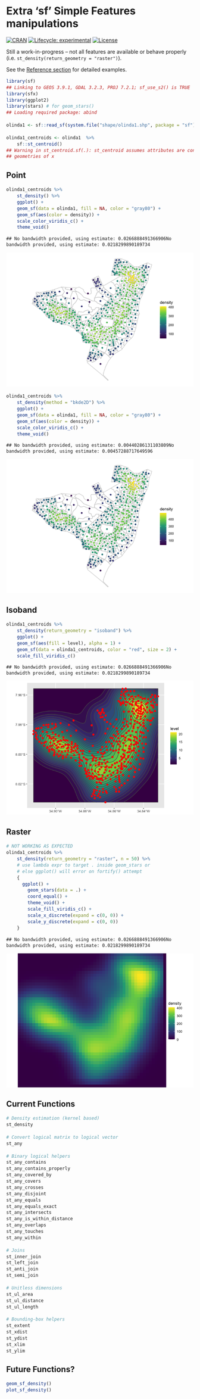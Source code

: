 
# Extra ‘sf’ Simple Features manipulations

[![CRAN](http://www.r-pkg.org/badges/version/sfx)](https://cran.r-project.org/package=sfx)
[![Lifecycle:
experimental](https://img.shields.io/badge/lifecycle-experimental-red.svg)](https://www.tidyverse.org/lifecycle/#experimental)
[![License](http://img.shields.io/badge/license-GPL%20%28%3E=%202%29-brightgreen.svg?style=flat)](http://www.gnu.org/licenses/gpl-2.0.html)

Still a work-in-progress – not all features are available or behave
properly (i.e. `st_density(return_geometry = "raster")`).

See the [Reference
section](http://seasmith.github.io/packages/sfx/reference/index.html)
for detailed examples.

``` r
library(sf)
## Linking to GEOS 3.9.1, GDAL 3.2.3, PROJ 7.2.1; sf_use_s2() is TRUE
library(sfx)
library(ggplot2)
library(stars) # for geom_stars() 
## Loading required package: abind

olinda1 <- sf::read_sf(system.file("shape/olinda1.shp", package = "sf"))

olinda1_centroids <- olinda1  %>%
    sf::st_centroid()
## Warning in st_centroid.sf(.): st_centroid assumes attributes are constant over
## geometries of x
```

## Point

``` r
olinda1_centroids %>%
    st_density() %>%
    ggplot() +
    geom_sf(data = olinda1, fill = NA, color = "gray80") +
    geom_sf(aes(color = density)) +
    scale_color_viridis_c() +
    theme_void()
```

    ## No bandwidth provided, using estimate: 0.0266888491366906No bandwidth provided, using estimate: 0.0218299890189734

![](README_files/figure-gfm/unnamed-chunk-2-1.png)<!-- -->

``` r
olinda1_centroids %>%
    st_density(method = "bkde2D") %>%
    ggplot() +
    geom_sf(data = olinda1, fill = NA, color = "gray80") +
    geom_sf(aes(color = density)) +
    scale_color_viridis_c() +
    theme_void()
```

    ## No bandwidth provided, using estimate: 0.00440286131103809No bandwidth provided, using estimate: 0.00457288717649596

![](README_files/figure-gfm/unnamed-chunk-2-2.png)<!-- -->

## Isoband

``` r
olinda1_centroids %>%
    st_density(return_geometry = "isoband") %>%
    ggplot() +
    geom_sf(aes(fill = level), alpha = 1) +
    geom_sf(data = olinda1_centroids, color = "red", size = 2) +
    scale_fill_viridis_c()
```

    ## No bandwidth provided, using estimate: 0.0266888491366906No bandwidth provided, using estimate: 0.0218299890189734

![](README_files/figure-gfm/unnamed-chunk-3-1.png)<!-- -->

## Raster

``` r
# NOT WORKING AS EXPECTED
olinda1_centroids %>%
    st_density(return_geometry = "raster", n = 50) %>%
    # use lambda expr to target . inside geom_stars or
    # else ggplot() will error on fortify() attempt
    {
      ggplot() +
        geom_stars(data = .) +
        coord_equal() +
        theme_void() +
        scale_fill_viridis_c() +
        scale_x_discrete(expand = c(0, 0)) +
        scale_y_discrete(expand = c(0, 0))
    }
```

    ## No bandwidth provided, using estimate: 0.0266888491366906No bandwidth provided, using estimate: 0.0218299890189734

![](README_files/figure-gfm/unnamed-chunk-4-1.png)<!-- -->

## Current Functions

``` r
# Density estimation (kernel based)
st_density

# Convert logical matrix to logical vector
st_any

# Binary logical helpers
st_any_contains
st_any_contains_properly
st_any_covered_by
st_any_covers
st_any_crosses
st_any_disjoint
st_any_equals
st_any_equals_exact
st_any_intersects
st_any_is_within_distance
st_any_overlaps
st_any_touches
st_any_within

# Joins
st_inner_join
st_left_join
st_anti_join
st_semi_join

# Unitless dimensions
st_ul_area
st_ul_distance
st_ul_length

# Bounding-box helpers
st_extent
st_xdist
st_ydist
st_xlim
st_ylim
```

## Future Functions?

``` r
geom_sf_density()
plot_sf_density()
```
